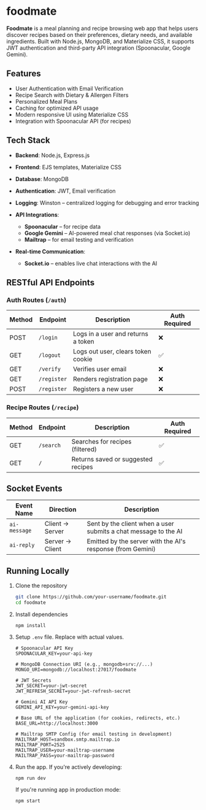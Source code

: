 # foodmate
**Foodmate** is a meal planning and recipe browsing web app that helps users discover recipes based on their preferences, dietary needs, and available ingredients. Built with Node.js, MongoDB, and Materialize CSS, it supports JWT authentication and third-party API integration (Spoonacular, Google Gemini).

## Features

- User Authentication with Email Verification  
- Recipe Search with Dietary & Allergen Filters  
- Personalized Meal Plans  
- Caching for optimized API usage  
- Modern responsive UI using Materialize CSS  
- Integration with Spoonacular API (for recipes)

## Tech Stack

- **Backend**: Node.js, Express.js  
- **Frontend**: EJS templates, Materialize CSS  
- **Database**: MongoDB  
- **Authentication**: JWT, Email verification  
- **Logging**: Winston – centralized logging for debugging and error tracking

- **API Integrations**:  
  - **Spoonacular** – for recipe data  
  - **Google Gemini** – AI-powered meal chat responses (via Socket.io)  
  - **Mailtrap** – for email testing and verification  

- **Real-time Communication**:  
  - **Socket.io** – enables live chat interactions with the AI

## RESTful API Endpoints

### Auth Routes (`/auth`)

| Method | Endpoint     | Description                          | Auth Required |
|--------|--------------|--------------------------------------|---------------|
| POST   | `/login`     | Logs in a user and returns a token   | ❌            |
| GET    | `/logout`    | Logs out user, clears token cookie   | ✅            |
| GET    | `/verify`    | Verifies user email                  | ❌            |
| GET    | `/register`  | Renders registration page            | ❌            |
| POST   | `/register`  | Registers a new user                 | ❌            |

### Recipe Routes (`/recipe`)

| Method | Endpoint     | Description                            | Auth Required |
|--------|--------------|----------------------------------------|---------------|
| GET    | `/search`    | Searches for recipes (filtered)        | ✅            |
| GET    | `/`          | Returns saved or suggested recipes     | ✅            |

##  Socket Events

| Event Name   | Direction | Description                                                 |
|--------------|-----------|-------------------------------------------------------------|
| `ai-message` | Client → Server | Sent by the client when a user submits a chat message to the AI |
| `ai-reply`   | Server → Client | Emitted by the server with the AI's response (from Gemini)         |


## Running Locally

1. Clone the repository  
   ```bash
   git clone https://github.com/your-username/foodmate.git
   cd foodmate
   ```

2. Install dependencies
    ```
    npm install
    ```
3. Setup `.env` file. Replace with actual values. 
    ```
    # Spoonacular API Key
    SPOONACULAR_KEY=your-api-key

    # MongoDB Connection URI (e.g., mongodb+srv://...)
    MONGO_URI=mongodb://localhost:27017/foodmate

    # JWT Secrets
    JWT_SECRET=your-jwt-secret
    JWT_REFRESH_SECRET=your-jwt-refresh-secret

    # Gemini AI API Key
    GEMINI_API_KEY=your-gemini-api-key

    # Base URL of the application (for cookies, redirects, etc.)
    BASE_URL=http://localhost:3000

    # Mailtrap SMTP Config (for email testing in development)
    MAILTRAP_HOST=sandbox.smtp.mailtrap.io
    MAILTRAP_PORT=2525
    MAILTRAP_USER=your-mailtrap-username
    MAILTRAP_PASS=your-mailtrap-password
    ```
4.  Run the app.
    If you're actively developing: 
    ```
    npm run dev 
    ```
    
    If you're running app in production mode: 
    ```
    npm start 
    ```